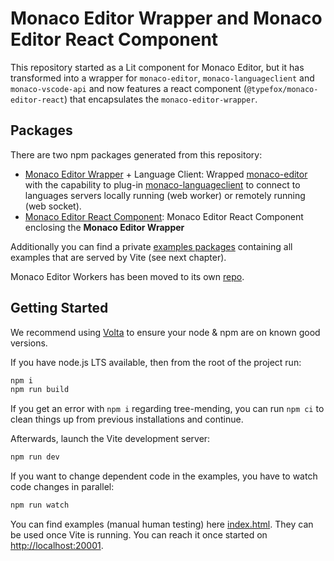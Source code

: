 # Monaco Editor Wrapper and Monaco Editor React Component

This repository started as a Lit component for Monaco Editor, but it has transformed into a wrapper for `monaco-editor`, `monaco-languageclient` and `monaco-vscode-api` and now features a react component (`@typefox/monaco-editor-react`) that encapsulates the `monaco-editor-wrapper`.

## Packages

There are two npm packages generated from this repository:

- [Monaco Editor Wrapper](./packages/monaco-editor-wrapper/) + Language Client: Wrapped [monaco-editor](https://github.com/microsoft/monaco-editor) with the capability to plug-in [monaco-languageclient](https://github.com/TypeFox/monaco-languageclient) to connect to languages servers locally running (web worker) or remotely running (web socket).
- [Monaco Editor React Component](./packages/monaco-editor-react/): Monaco Editor React Component enclosing the **Monaco Editor Wrapper**

Additionally you can find a private [examples packages](./packages/examples/) containing all examples that are served by Vite (see next chapter).

Monaco Editor Workers has been moved to its own [repo](https://github.com/TypeFox/monaco-editor-workers).

## Getting Started

We recommend using [Volta](https://volta.sh/) to ensure your node & npm are on known good versions.

If you have node.js LTS available, then from the root of the project run:

```bash
npm i
npm run build
```

If you get an error with `npm i` regarding tree-mending, you can run `npm ci` to clean things up from previous installations and continue.

Afterwards, launch the Vite development server:

```bash
npm run dev
```

If you want to change dependent code in the examples, you have to watch code changes in parallel:

```bash
npm run watch
```

You can find examples (manual human testing) here [index.html](./index.html). They can be used once Vite is running. You can reach it once started on <http://localhost:20001>.
